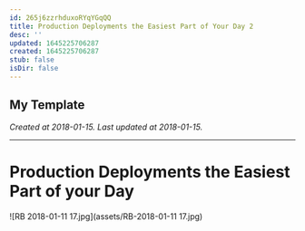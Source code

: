 ```yaml
---
id: 265j6zzrhduxoRYqYGqQQ
title: Production Deployments the Easiest Part of Your Day 2
desc: ''
updated: 1645225706287
created: 1645225706287
stub: false
isDir: false
---
```

My Template
---

_Created at 2018-01-15._
_Last updated at 2018-01-15._




---

# Production Deployments the Easiest Part of your Day


![RB 2018-01-11 17.jpg](assets/RB-2018-01-11 17.jpg)

